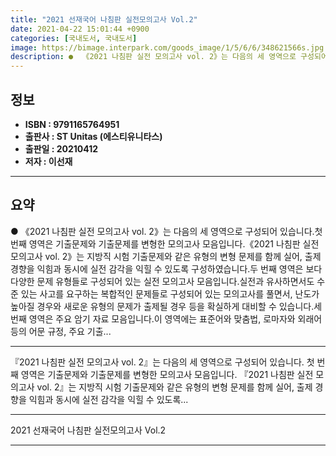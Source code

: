 ```yaml
---
title: "2021 선재국어 나침판 실전모의고사 Vol.2"
date: 2021-04-22 15:01:44 +0900
categories: [국내도서, 국내도서]
image: https://bimage.interpark.com/goods_image/1/5/6/6/348621566s.jpg
description: ●  《2021 나침판 실전 모의고사 vol. 2》는 다음의 세 영역으로 구성되어 있습니다.첫 번째 영역은 기출문제와 기출문제를 변형한 모의고사 모음입니다.《2021 나침판 실전 모의고사 vol. 2》는 지방직 시험 기출문제와 같은 유형의 변형 문제를 함께 실어, 출제 경향을 익힘과 동시에 실전 감각을 
---
```


## **정보**

- **ISBN : 9791165764951**
- **출판사 : ST Unitas (에스티유니타스)**
- **출판일 : 20210412**
- **저자 : 이선재**

------



## **요약**

●  《2021 나침판 실전 모의고사 vol. 2》는 다음의 세 영역으로 구성되어 있습니다.첫 번째 영역은 기출문제와 기출문제를 변형한 모의고사 모음입니다.《2021 나침판 실전 모의고사 vol. 2》는 지방직 시험 기출문제와 같은 유형의 변형 문제를 함께 실어, 출제 경향을 익힘과 동시에 실전 감각을 익힐 수 있도록 구성하였습니다.두 번째 영역은 보다 다양한 문제 유형들로 구성되어 있는 실전 모의고사 모음입니다.실전과 유사하면서도 수준 있는 사고를 요구하는 복합적인 문제들로 구성되어 있는 모의고사를 풀면서, 난도가 높아질 경우와 새로운 유형의 문제가 출제될 경우 등을 확실하게 대비할 수 있습니다.세 번째 영역은 주요 암기 자료 모음입니다.이 영역에는 표준어와 맞춤법, 로마자와 외래어 등의 어문 규정, 주요 기출...

------

『2021 나침판 실전 모의고사 vol. 2』는 다음의 세 영역으로 구성되어 있습니다. 첫 번째 영역은 기출문제와 기출문제를 변형한 모의고사 모음입니다. 『2021 나침판 실전 모의고사 vol. 2』는 지방직 시험 기출문제와 같은 유형의 변형 문제를 함께 실어, 출제 경향을 익힘과 동시에 실전 감각을 익힐 수 있도록... 

------


2021 선재국어 나침판 실전모의고사 Vol.2 

------



